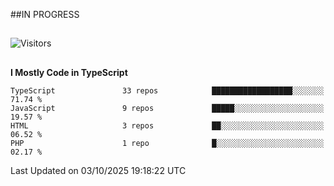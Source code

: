 ##IN PROGRESS
##
![Visitors](https://komarev.com/ghpvc/?username=petrbui&style=for-the-badge&label=Visitors+👀)



##
<!--
[![My GitHub stats](https://github-readme-stats.vercel.app/api?username=petrbui&theme=github_dark)](https://github.com/anuraghazra/github-readme-stats)

[![My wakatime stats](https://github-readme-stats.vercel.app/api/wakatime?username=petrbui&theme=github_dark)](https://github.com/anuraghazra/github-readme-stats)
-->
<!--START_SECTION:waka-->
**I Mostly Code in TypeScript** 

```text
TypeScript               33 repos            ██████████████████░░░░░░░   71.74 % 
JavaScript               9 repos             █████░░░░░░░░░░░░░░░░░░░░   19.57 % 
HTML                     3 repos             ██░░░░░░░░░░░░░░░░░░░░░░░   06.52 % 
PHP                      1 repo              █░░░░░░░░░░░░░░░░░░░░░░░░   02.17 % 
```




 Last Updated on 03/10/2025 19:18:22 UTC
<!--END_SECTION:waka-->
